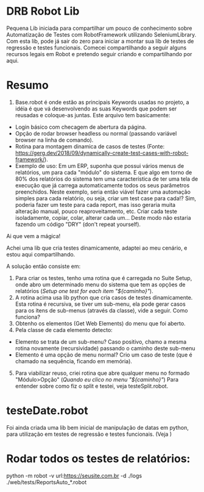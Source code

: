 # DRB Robot Lib
Pequena Lib iniciada para compartilhar um pouco de conhecimento sobre Automatização de Testes com RobotFramework utilizando SeleniumLibrary.
Com esta lib, pode já sair do zero para iniciar a montar sua lib de testes de regressão e testes funcionais.
Comecei compartilhando a seguir alguns recursos legais em Robot e pretendo seguir criando e compartilhando por aqui. 

# Resumo
1. Base.robot é onde estão as principais Keywords usadas no projeto, a idéia é que vá desenvolvendo as suas Keywords que podem ser reusadas e coloque-as juntas.
Este arquivo tem basicamente:
- Login básico com checagem de abertura da página.
- Opção de rodar browser headless ou normal (passando variável browser na linha de comando).
- Rotina para montagem dinamica de casos de testes (Fonte: https://gerg.dev/2018/09/dynamically-create-test-cases-with-robot-framework/).
- Exemplo de uso: Em um ERP, suponha que possui vários menus de relatórios, um para cada "módulo" do sistema. E que algo em torno de 80% dos relatórios do sistema tem uma característica de ter uma tela de execução que já carrega automaticamente todos os seus parâmetros preenchidos. 
Neste exemplo, seria então viável fazer uma automação simples para cada relatório, ou seja, criar um test case para cada!? Sim, poderia fazer um teste para cada report, mas isso geraria muita alteração manual, pouco reaproveitamento, etc. 
Criar cada teste isoladamente, copiar, colar, alterar cada um... Deste modo não estaria fazendo um código "DRY" (don't repeat yourself).

Ai que vem a mágica!

Achei uma lib que cria testes dinamicamente, adaptei ao meu cenário, e estou aqui compartilhando.

A solução então consiste em:
   1. Para criar os testes, tenho uma rotina que é carregada no Suite Setup, onde abro um determinado menu do sistema que tem as opções de relatórios (*Setup one test for each item "${caminho}"*).
   2. A rotina acima usa lib python que cria casos de testes dinamicamente. Esta rotina é recursiva, se tiver um sub-menu, ela pode gerar casos para os itens de sub-menus (através da classe), vide a seguir.
   Como funciona?
   3. Obtenho os elementos (Get Web Elements) do menu que foi aberto.
   4. Pela classe de cada elemento detecto:
   - Elemento se trata de um sub-menu? 
      Caso positivo, chamo a mesma rotina novamente (recursividade) passando o caminho deste sub-menu
   - Elemento é uma opção de menu normal? 
      Crio um caso de teste (que é chamado na sequência, ficando em memória).
   
   5. Para viabilizar reuso, criei rotina que abre qualquer menu no formado "Módulo>Opção" (*Quando eu clico no menu "${caminho}"*)
   Para entender sobre como fiz o split e testei, veja testeSplit.robot.

# testeDate.robot
   Foi ainda criada uma lib bem inicial de manipulação de datas em python, para utilização em testes de regressão e testes funcionais. (Veja )

# Rodar todos os testes de relatórios:
python -m robot -v url:https://seusite.com.br -d ./logs ./web/tests/ReportsAuto_*.robot


